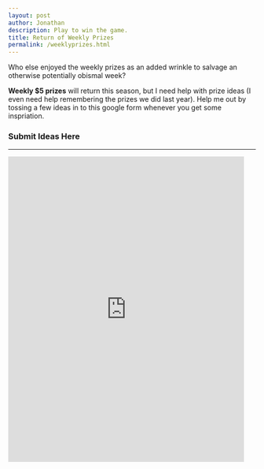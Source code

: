 ```yaml
---
layout: post
author: Jonathan
description: Play to win the game.
title: Return of Weekly Prizes
permalink: /weeklyprizes.html
---
```

Who else enjoyed the weekly prizes as an added wrinkle to salvage an otherwise potentially obismal week?

**Weekly $5 prizes** will return this season, but I need help with prize ideas (I even need help remembering the prizes we did last year). Help me out by tossing a few ideas in to this google form whenever you get some inspriation.

### Submit Ideas Here
___




<iframe src="https://docs.google.com/forms/d/e/1FAIpQLSfn4AND1_mrYLouXQR9A1lB4UNij4vqYih4OFgczRsA0K81Aw/viewform?embedded=true" width="480" height="620" frameborder="0" marginheight="0" marginwidth="0">Loading…</iframe>